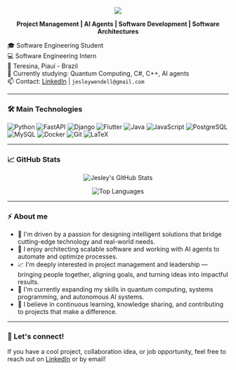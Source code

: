 <p align="center">
<img src="https://capsule-render.vercel.app/api?type=venom&height=200&color=fabd2f&text=Jesley%20Wendell%20Leite%20Soares&reversal=false&animation=scaleIn&fontColor=FFF&fontSize=40" />
</p>

<p align="center">
  <strong>Project Management | AI Agents | Software Development | Software Architectures</strong>
</p>

🎓 Software Engineering Student  
💻 Software Engineering Intern  
📍 Teresina, Piauí - Brazil  
🧠 Currently studying: Quantum Computing, C#, C++, AI agents    
📫 Contact: [LinkedIn](https://www.linkedin.com/in/jesley-wendell-leite-soares-480a84292/) | `jesleywendell@gmail.com`

---

### 🛠️ Main Technologies

![Python](https://img.shields.io/badge/-Python-3776AB?style=flat&logo=python&logoColor=white)
![FastAPI](https://img.shields.io/badge/-FastAPI-009688?style=flat&logo=fastapi&logoColor=white)
![Django](https://img.shields.io/badge/-Django-092E20?style=flat&logo=django&logoColor=white)
![Flutter](https://img.shields.io/badge/-Flutter-02569B?style=flat&logo=flutter&logoColor=white)
![Java](https://img.shields.io/badge/Java-ED8B00?style=flat&logo=openjdk&logoColor=white)
![JavaScript](https://img.shields.io/badge/-JavaScript-F7DF1E?style=flat&logo=javascript&logoColor=black)
![PostgreSQL](https://img.shields.io/badge/-PostgreSQL-336791?style=flat&logo=postgresql&logoColor=white)
![MySQL](https://img.shields.io/badge/-MySQL-4479A1?style=flat&logo=mysql&logoColor=white)
![Docker](https://img.shields.io/badge/-Docker-2496ED?style=flat&logo=docker&logoColor=white)
![Git](https://img.shields.io/badge/-Git-F05032?style=flat&logo=git&logoColor=white)
![LaTeX](https://img.shields.io/badge/-LaTeX-008080?style=flat&logo=latex&logoColor=white)

---

### 📈 GitHub Stats

<p align="center">
  <img src="https://github-readme-stats.vercel.app/api?username=jesleywendell&show_icons=true&theme=gruvbox" alt="Jesley's GitHub Stats" />
</p>

<p align="center">
  <img src="https://github-readme-stats.vercel.app/api/top-langs/?username=jesleywendell&layout=compact&theme=gruvbox" alt="Top Languages" />
</p>

---

### ⚡ About me

- 🎯 I'm driven by a passion for designing intelligent solutions that bridge cutting-edge technology and real-world needs.  
- 🧩 I enjoy architecting scalable software and working with AI agents to automate and optimize processes.  
- 📈 I'm deeply interested in project management and leadership — bringing people together, aligning goals, and turning ideas into impactful results.  
- 🧠 I'm currently expanding my skills in quantum computing, systems programming, and autonomous AI systems.  
- 🤝 I believe in continuous learning, knowledge sharing, and contributing to projects that make a difference.

---

### 🧭 Let's connect!

If you have a cool project, collaboration idea, or job opportunity, feel free to reach out on [LinkedIn](https://www.linkedin.com/in/jesley-wendell-leite-soares-480a84292/) or by email!
